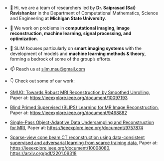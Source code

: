 - 👋 Hi, we are a team of researchers led by **Dr. Saiprasad (Sai) Ravishankar** in the Department of Computational Mathematics, Science and Engineering at **Michigan State University**.
- 🌱 We work on problems in **computational imaging, image reconstruction, machine learning, signal processing, and optimization**.
- 👀 SLIM focuses particularly on **smart imaging systems** with the development of models and **machine learning methods & theory**, forming a bedrock of some of the group’s efforts.
- 📫 Reach us at slim.msu@gmail.com
- :point_down: Check out some of our work:


- [SMUG: Towards Robust MRI Reconstruction by Smoothed Unrolling](https://github.com/SLIM-MSU/SMUG_journal), Paper at: https://ieeexplore.ieee.org/document/10097193
- [Blind Primed Supervised (BLIPS) Learning for MR Image Reconstruction](https://github.com/SLIM-MSU/Multi_coil_local_model), Paper at: https://ieeexplore.ieee.org/document/9468882
- [Single-Pass Object-Adaptive Data Undersampling and Reconstruction for MRI](https://github.com/SLIM-MSU/mri), Paper at: https://ieeexplore.ieee.org/document/9757874
- [Sparse-view cone beam CT reconstruction using data-consistent supervised and adversarial learning from scarce training data](https://github.com/SLIM-MSU/SparseViewCT-TCI), Paper at: https://ieeexplore.ieee.org/document/10008080, https://arxiv.org/pdf/2201.09318

<!---
SLIM-MSU/SLIM-MSU is a ✨ special ✨ repository because its `README.md` (this file) appears on your GitHub profile.
You can click the Preview link to take a look at your changes.

UNPUBLISHED WORKS:
- [Learning Sparsifying Transforms using closed-form gradients](https://github.com/SLIM-MSU/learnreg)
- [Optimal Eye Surgeon (ICML-2024)](https://github.com/SLIM-MSU/Optimal-Eye-Surgeon)

- [Self-Guided-DIP](https://github.com/SLIM-MSU/Self-Guided-DIP)
- [Diffusion-based Adversarial Purification for Robust Deep MRI Reconstruction](https://github.com/SLIM-MSU/adversarial-purification-for-MRI)
- [Learned BM](https://github.com/SLIM-MSU/learned_BM)


- 🌱 I’m currently learning ...
- 💞️ I’m looking to collaborate on ...
--->
